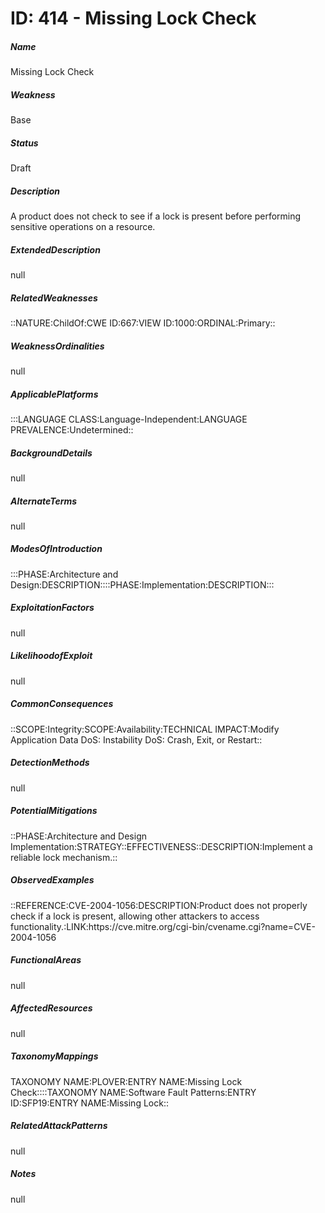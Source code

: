 # ID: 414 - Missing Lock Check
<h5>Name</h5>Missing Lock Check
<h5>Weakness</h5>Base
<h5>Status</h5>Draft
<h5>Description</h5>A product does not check to see if a lock is present before performing sensitive operations on a resource.
<h5>ExtendedDescription</h5>null
<h5>RelatedWeaknesses</h5>::NATURE:ChildOf:CWE ID:667:VIEW ID:1000:ORDINAL:Primary::
<h5>WeaknessOrdinalities</h5>null
<h5>ApplicablePlatforms</h5>:::LANGUAGE CLASS:Language-Independent:LANGUAGE PREVALENCE:Undetermined::
<h5>BackgroundDetails</h5>null
<h5>AlternateTerms</h5>null
<h5>ModesOfIntroduction</h5>:::PHASE:Architecture and Design:DESCRIPTION::::PHASE:Implementation:DESCRIPTION:::
<h5>ExploitationFactors</h5>null
<h5>LikelihoodofExploit</h5>null
<h5>CommonConsequences</h5>::SCOPE:Integrity:SCOPE:Availability:TECHNICAL IMPACT:Modify Application Data DoS: Instability DoS: Crash, Exit, or Restart::
<h5>DetectionMethods</h5>null
<h5>PotentialMitigations</h5>::PHASE:Architecture and Design Implementation:STRATEGY::EFFECTIVENESS::DESCRIPTION:Implement a reliable lock mechanism.::
<h5>ObservedExamples</h5>::REFERENCE:CVE-2004-1056:DESCRIPTION:Product does not properly check if a lock is present, allowing other attackers to access functionality.:LINK:https://cve.mitre.org/cgi-bin/cvename.cgi?name=CVE-2004-1056
<h5>FunctionalAreas</h5>null
<h5>AffectedResources</h5>null
<h5>TaxonomyMappings</h5>TAXONOMY NAME:PLOVER:ENTRY NAME:Missing Lock Check::::TAXONOMY NAME:Software Fault Patterns:ENTRY ID:SFP19:ENTRY NAME:Missing Lock::
<h5>RelatedAttackPatterns</h5>null
<h5>Notes</h5>null

